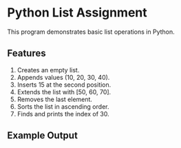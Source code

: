 # Python List Assignment

This program demonstrates basic list operations in Python.

## Features
1. Creates an empty list.
2. Appends values (10, 20, 30, 40).
3. Inserts 15 at the second position.
4. Extends the list with [50, 60, 70].
5. Removes the last element.
6. Sorts the list in ascending order.
7. Finds and prints the index of 30.

## Example Output
